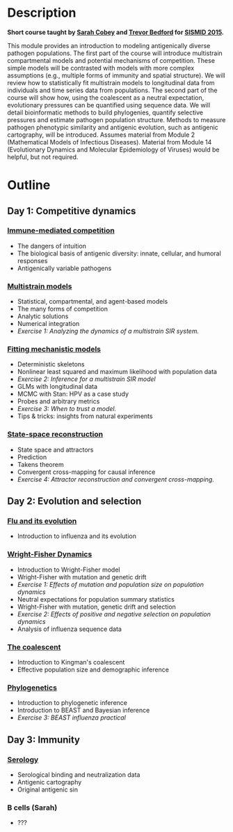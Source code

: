 # Description

**Short course taught by [Sarah Cobey](http://cobeylab.uchicago.edu/) and [Trevor Bedford](http://bedford.io/) for [SISMID 2015](http://sismid.uw.edu).**

This module provides an introduction to modeling antigenically diverse pathogen populations. The first part of the course will introduce multistrain compartmental models and potential mechanisms of competition. These simple models will be contrasted with models with more complex assumptions (e.g., multiple forms of immunity and spatial structure). We will review how to statistically fit multistrain models to longitudinal data from individuals and time series data from populations. The second part of the course will show how, using the coalescent as a neutral expectation, evolutionary pressures can be quantified using sequence data. We will detail bioinformatic methods to build phylogenies, quantify selective pressures and estimate pathogen population structure. Methods to measure pathogen phenotypic similarity and antigenic evolution, such as antigenic cartography, will be introduced. Assumes material from Module 2 (Mathematical Models of Infectious Diseases). Material from Module 14 (Evolutionary Dynamics and Molecular Epidemiology of Viruses) would be helpful, but not required.

# Outline

## Day 1: Competitive dynamics

### [Immune-mediated competition](competition/) 

* The dangers of intuition
* The biological basis of antigenic diversity: innate, cellular, and humoral responses
* Antigenically variable pathogens

### [Multistrain models](models/)
* Statistical, compartmental, and agent-based models
* The many forms of competition
* Analytic solutions
* Numerical integration
* *Exercise 1: Analyzing the dynamics of a multistrain SIR system.*

### [Fitting mechanistic models](fitting/)
* Deterministic skeletons
* Nonlinear least squared and maximum likelihood with population data
* *Exercise 2: Inference for a multistrain SIR model*
* GLMs with longitudinal data
* MCMC with Stan: HPV as a case study
* Probes and arbitrary metrics
* *Exercise 3: When to trust a model.*
* Tips & tricks: insights from natural experiments

### [State-space reconstruction](ssr/)
* State space and attractors
* Prediction
* Takens theorem
* Convergent cross-mapping for causal inference
* *Exercise 4: Attractor reconstruction and convergent cross-mapping.*

## Day 2: Evolution and selection

### [Flu and its evolution](flu/)

* Introduction to influenza and its evolution

### [Wright-Fisher Dynamics](wright-fisher/)

* Introduction to Wright-Fisher model
* Wright-Fisher with mutation and genetic drift
* *Exercise 1: Effects of mutation and population size on population dynamics*
* Neutral expectations for population summary statistics
* Wright-Fisher with mutation, genetic drift and selection
* *Exercise 2: Effects of positive and negative selection on population dynamics*
* Analysis of influenza sequence data

### [The coalescent](coalescent/)

* Introduction to Kingman's coalescent
* Effective population size and demographic inference

### [Phylogenetics](phylogenetics/)

* Introduction to phylogenetic inference
* Introduction to BEAST and Bayesian inference
* *Exercise 3: BEAST influenza practical*

## Day 3: Immunity

### [Serology](serology/)

* Serological binding and neutralization data
* Antigenic cartography
* Original antigenic sin

### B cells (Sarah)

 * ???